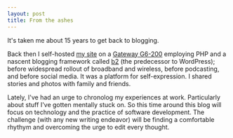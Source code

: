 ```yaml
---
layout: post
title: From the ashes
---
```


It's taken me about 15 years to get back to blogging.  

Back then I self-hosted [my site](https://web.archive.org/web/20020924155614/http://fastnsilver.mine.nu:80/) on a [Gateway G6-200](https://books.google.com/books?id=WVbZSlyrT5kC&pg=PA41&lpg=PA41&dq=gateway+1996+pentium+pro+tower&source=bl&ots=Vu3MTc2T2M&sig=DJ8SjTIl7z12D2QUss7Nd0GQtk8&hl=en&sa=X&ved=0ahUKEwidvf3DhqLVAhUS3GMKHTVeDpsQ6AEIQjAI#v=onepage&q=gateway%201996%20pentium%20pro%20tower&f=false) employing PHP and a nascent blogging framework called [b2](http://cafelog.com) (the predecessor to WordPress); before widespread rollout of broadband and wireless, before podcasting, and before social media.  It was a platform for self-expression.  I shared stories and photos with family and friends.  

Lately, I've had an urge to chronolog my experiences at work.  Particularly about stuff I've gotten mentally stuck on.  So this time around this blog will focus on technology and the practice of software development.  The challenge (with any new writing endeavor) will be finding a comfortable rhythym and overcoming the urge to edit every thought. 
